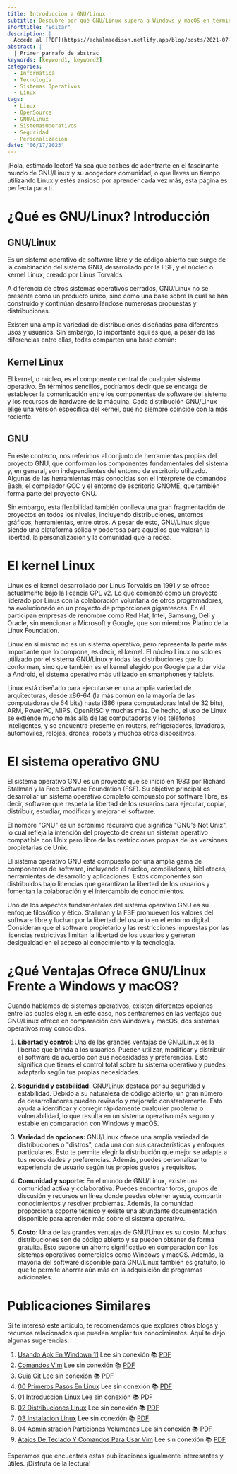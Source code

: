 ```yaml
---
title: Introduccion a GNU/Linux
subtitle: Descubre por qué GNU/Linux supera a Windows y macOS en términos de libertad de uso, seguridad y amplia variedad de opciones de personalización.
shorttitle: "Editar"
description: |
  Accede al [PDF](https://achalmaedison.netlify.app/blog/posts/2021-07-14-comandos-blogdown/index.pdf) completo aquí. Actualizar enlace
abstract: |
  | Primer parrafo de abstrac
keywords: [keyword1, keyword2]
categories:
  - Informática
  - Tecnología
  - Sistemas Operativos
  - Linux
tags:
  - Linux
  - OpenSource
  - GNU/Linux
  - SistemasOperativos
  - Seguridad
  - Personalización
date: "06/17/2023"
---
```






¡Hola, estimado lector! Ya sea que acabes de adentrarte en el fascinante mundo de GNU/Linux y su acogedora comunidad, o que lleves un tiempo utilizando Linux y estés ansioso por aprender cada vez más, esta página es perfecta para ti.

# ¿Qué es GNU/Linux? Introducción

## GNU/Linux 

Es un sistema operativo de software libre y de código abierto que surge de la combinación del sistema GNU, desarrollado por la FSF, y el núcleo o kernel Linux, creado por Linus Torvalds.

A diferencia de otros sistemas operativos cerrados, GNU/Linux no se presenta como un producto único, sino como una base sobre la cual se han construido y continúan desarrollándose numerosas propuestas y distribuciones.

Existen una amplia variedad de distribuciones diseñadas para diferentes usos y usuarios. Sin embargo, lo importante aquí es que, a pesar de las diferencias entre ellas, todas comparten una base común:

## Kernel Linux

El kernel, o núcleo, es el componente central de cualquier sistema operativo. En términos sencillos, podríamos decir que se encarga de establecer la comunicación entre los componentes de software del sistema y los recursos de hardware de la máquina. Cada distribución GNU/Linux elige una versión específica del kernel, que no siempre coincide con la más reciente.

## GNU

En este contexto, nos referimos al conjunto de herramientas propias del proyecto GNU, que conforman los componentes fundamentales del sistema y, en general, son independientes del entorno de escritorio utilizado. Algunas de las herramientas más conocidas son el intérprete de comandos Bash, el compilador GCC y el entorno de escritorio GNOME, que también forma parte del proyecto GNU.

Sin embargo, esta flexibilidad también conlleva una gran fragmentación de proyectos en todos los niveles, incluyendo distribuciones, entornos gráficos, herramientas, entre otros. A pesar de esto, GNU/Linux sigue siendo una plataforma sólida y poderosa para aquellos que valoran la libertad, la personalización y la comunidad que la rodea.

# El kernel Linux

Linux es el kernel desarrollado por Linus Torvalds en 1991 y se ofrece actualmente bajo la licencia GPL v2. Lo que comenzó como un proyecto liderado por Linus con la colaboración voluntaria de otros programadores, ha evolucionado en un proyecto de proporciones gigantescas. En él participan empresas de renombre como Red Hat, Intel, Samsung, Dell y Oracle, sin mencionar a Microsoft y Google, que son miembros Platino de la Linux Foundation.

Linux en sí mismo no es un sistema operativo, pero representa la parte más importante que lo compone, es decir, el kernel. El núcleo Linux no solo es utilizado por el sistema GNU/Linux y todas las distribuciones que lo conforman, sino que también es el kernel elegido por Google para dar vida a Android, el sistema operativo más utilizado en smartphones y tablets.

Linux está diseñado para ejecutarse en una amplia variedad de arquitecturas, desde x86-64 (la más común en la mayoría de las computadoras de 64 bits) hasta i386 (para computadoras Intel de 32 bits), ARM, PowerPC, MIPS, OpenRISC y muchas más. De hecho, el uso de Linux se extiende mucho más allá de las computadoras y los teléfonos inteligentes, y se encuentra presente en routers, refrigeradores, lavadoras, automóviles, relojes, drones, robots y muchos otros dispositivos.

# El sistema operativo GNU

El sistema operativo GNU es un proyecto que se inició en 1983 por Richard Stallman y la Free Software Foundation (FSF). Su objetivo principal es desarrollar un sistema operativo completo compuesto por software libre, es decir, software que respeta la libertad de los usuarios para ejecutar, copiar, distribuir, estudiar, modificar y mejorar el software.

El nombre "GNU" es un acrónimo recursivo que significa "GNU's Not Unix", lo cual refleja la intención del proyecto de crear un sistema operativo compatible con Unix pero libre de las restricciones propias de las versiones propietarias de Unix.

El sistema operativo GNU está compuesto por una amplia gama de componentes de software, incluyendo el núcleo, compiladores, bibliotecas, herramientas de desarrollo y aplicaciones. Estos componentes son distribuidos bajo licencias que garantizan la libertad de los usuarios y fomentan la colaboración y el intercambio de conocimientos.

Uno de los aspectos fundamentales del sistema operativo GNU es su enfoque filosófico y ético. Stallman y la FSF promueven los valores del software libre y luchan por la libertad del usuario en el entorno digital. Consideran que el software propietario y las restricciones impuestas por las licencias restrictivas limitan la libertad de los usuarios y generan desigualdad en el acceso al conocimiento y la tecnología.

# ¿Qué Ventajas Ofrece GNU/Linux Frente a Windows y macOS?

Cuando hablamos de sistemas operativos, existen diferentes opciones entre las cuales elegir. En este caso, nos centraremos en las ventajas que GNU/Linux ofrece en comparación con Windows y macOS, dos sistemas operativos muy conocidos.

1.  **Libertad y control**: Una de las grandes ventajas de GNU/Linux es la libertad que brinda a los usuarios. Pueden utilizar, modificar y distribuir el software de acuerdo con sus necesidades y preferencias. Esto significa que tienes el control total sobre tu sistema operativo y puedes adaptarlo según tus propias necesidades.

2.  **Seguridad y estabilidad:** GNU/Linux destaca por su seguridad y estabilidad. Debido a su naturaleza de código abierto, un gran número de desarrolladores pueden revisarlo y mejorarlo constantemente. Esto ayuda a identificar y corregir rápidamente cualquier problema o vulnerabilidad, lo que resulta en un sistema operativo más seguro y estable en comparación con Windows y macOS.

3.  **Variedad de opciones:** GNU/Linux ofrece una amplia variedad de distribuciones o "distros", cada una con sus características y enfoques particulares. Esto te permite elegir la distribución que mejor se adapte a tus necesidades y preferencias. Además, puedes personalizar tu experiencia de usuario según tus propios gustos y requisitos.

4.  **Comunidad y soporte:** En el mundo de GNU/Linux, existe una comunidad activa y colaborativa. Puedes encontrar foros, grupos de discusión y recursos en línea donde puedes obtener ayuda, compartir conocimientos y resolver problemas. Además, la comunidad proporciona soporte técnico y existe una abundante documentación disponible para aprender más sobre el sistema operativo.

5.  **Costo:** Una de las grandes ventajas de GNU/Linux es su costo. Muchas distribuciones son de código abierto y se pueden obtener de forma gratuita. Esto supone un ahorro significativo en comparación con los sistemas operativos comerciales como Windows y macOS. Además, la mayoría del software disponible para GNU/Linux también es gratuito, lo que te permite ahorrar aún más en la adquisición de programas adicionales.


# Publicaciones Similares

Si te interesó este artículo, te recomendamos que explores otros blogs y recursos relacionados que pueden ampliar tus conocimientos. Aquí te dejo algunas sugerencias:


1. [Usando Apk En Windown 11](https://achalmaedison.netlify.app/tecnologia-seguridad/operating-system/2021-10-21-usando-apk-en-windown-11) Lee sin conexión 📚 [PDF](https://achalmaedison.netlify.app/tecnologia-seguridad/operating-system/2021-10-21-usando-apk-en-windown-11/index.pdf)
2. [Comandos Vim](https://achalmaedison.netlify.app/tecnologia-seguridad/operating-system/2022-09-27-comandos-vim) Lee sin conexión 📚 [PDF](https://achalmaedison.netlify.app/tecnologia-seguridad/operating-system/2022-09-27-comandos-vim/index.pdf)
3. [Guia Git](https://achalmaedison.netlify.app/tecnologia-seguridad/operating-system/2023-02-16-guia-git) Lee sin conexión 📚 [PDF](https://achalmaedison.netlify.app/tecnologia-seguridad/operating-system/2023-02-16-guia-git/index.pdf)
4. [00 Primeros Pasos En Linux](https://achalmaedison.netlify.app/tecnologia-seguridad/operating-system/2023-05-02-00-primeros-pasos-en-linux) Lee sin conexión 📚 [PDF](https://achalmaedison.netlify.app/tecnologia-seguridad/operating-system/2023-05-02-00-primeros-pasos-en-linux/index.pdf)
5. [01 Introduccion Linux](https://achalmaedison.netlify.app/tecnologia-seguridad/operating-system/2023-06-17-01-introduccion-linux) Lee sin conexión 📚 [PDF](https://achalmaedison.netlify.app/tecnologia-seguridad/operating-system/2023-06-17-01-introduccion-linux/index.pdf)
6. [02 Distribuciones Linux](https://achalmaedison.netlify.app/tecnologia-seguridad/operating-system/2023-06-18-02-distribuciones-linux) Lee sin conexión 📚 [PDF](https://achalmaedison.netlify.app/tecnologia-seguridad/operating-system/2023-06-18-02-distribuciones-linux/index.pdf)
7. [03 Instalacion Linux](https://achalmaedison.netlify.app/tecnologia-seguridad/operating-system/2023-06-19-03-instalacion-linux) Lee sin conexión 📚 [PDF](https://achalmaedison.netlify.app/tecnologia-seguridad/operating-system/2023-06-19-03-instalacion-linux/index.pdf)
8. [04 Administracion Particiones Volumenes](https://achalmaedison.netlify.app/tecnologia-seguridad/operating-system/2023-06-20-04-administracion-particiones-volumenes) Lee sin conexión 📚 [PDF](https://achalmaedison.netlify.app/tecnologia-seguridad/operating-system/2023-06-20-04-administracion-particiones-volumenes/index.pdf)
9. [Atajos De Teclado Y Comandos Para Usar Vim](https://achalmaedison.netlify.app/tecnologia-seguridad/operating-system/2023-07-01-atajos-de-teclado-y-comandos-para-usar-vim) Lee sin conexión 📚 [PDF](https://achalmaedison.netlify.app/tecnologia-seguridad/operating-system/2023-07-01-atajos-de-teclado-y-comandos-para-usar-vim/index.pdf)


Esperamos que encuentres estas publicaciones igualmente interesantes y útiles. ¡Disfruta de la lectura!

